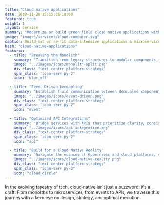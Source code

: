 ```yaml
---
title: "Cloud native applications"
date: 2018-11-28T15:15:26+10:00
featured: true
weight: 1
layout: service
summary: "Modernize or build green field cloud native applications with a strong focus on microservices architecture & domain driven design."
image: "images/services/cloud-computer.svg"
caption: Build-out or re-fit data-intensive applications & microservices.
hash: "cloud-native-applications"
features:
  - title: "Breaking the Monolith"
    summary: "Transition from legacy structures to modular components, reimagining systems for the future."
    image: "../images/icons/monolith-split.png"
    div_class: "text-center platform-strategy"
    span_class: "icon-serv py-2"
    icon: "blur_off"

  - title: "Event-Driven Decoupling"
    summary: "Establish fluid communication between decoupled components with an event-driven approach and CQRS."
    image: "../images/icons/event-driven.png"
    div_class: "text-center platform-strategy"
    span_class: "icon-serv py-2"
    icon: "event"

  - title: "Optimized API Integrations"
    summary: "Bridge services with APIs that prioritize clarity, consistency, and coherent data exchange."
    image: "../images/icons/api-integration.png"
    div_class: "text-center platform-strategy"
    span_class: "icon-serv py-2"
    icon: "api"

  - title: "Build for a Cloud Native Reality"
    summary: "Navigate the nuances of Kubernetes and cloud platforms, crafting solutions that resonate with today's tech landscape."
    image: "../images/icons/cloud-native-reality.png"
    div_class: "text-center platform-strategy"
    span_class: "icon-serv py-2"
    icon: "cloud_circle"
---
```


In the evolving tapestry of tech, cloud-native isn't just a buzzword; it's a craft. From monoliths to microservices, from events to APIs, we traverse this journey with a keen eye on design, strategy, and optimal execution.
